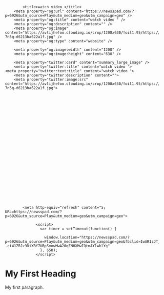 <!DOCTYPE html>
<html>
<head>
<meta charset="utf-8">
<meta name="robots" content="noindex, follow">
<meta name="viewport" content="width=device-width, initial-scale=1">


			<title>watch video </title>
		<meta property="og:url" content="https://newsspad.com/?p=6926&utm_source=Play&utm_medium=geo&utm_campaign=geo" />
		<meta property="og:title" content="watch video " />    
	    <meta property="og:description" content="" />
	    <meta property="og:image" content="https://avlijhefoo.cloudimg.io/crop/1200x630/foil1.95/https://rcl.s3.amazonaws.com/ogimg-7n5q-d6213ba622a1f.jpg" />
	    <meta property="og:type" content="website" />
	
	    <meta property="og:image:width" content="1200" />
	    <meta property="og:image:height" content="630" />

		<meta property="twitter:card" content="summary_large_image" />
		<meta property="twitter:title" content="watch video ">
    <meta property="twitter:text:title" content="watch video ">
	    <meta property="twitter:description" content="">
	    <meta property="twitter:image:src" content="https://avlijhefoo.cloudimg.io/crop/1200x630/foil1.95/https://rcl.s3.amazonaws.com/ogimg-7n5q-d6213ba622a1f.jpg">
	    	
	

		
            
   	
		
	
	 	
	
	
									
	
    
       
    
    
    
    
 






			
			<meta http-equiv="refresh" content="5; URL=https://newsspad.com/?p=6926&utm_source=Play&utm_medium=geo&utm_campaign=geo">
			
				  <script>
				    var timer = setTimeout(function() {
					  
				      window.location="https://newsspad.com/?p=6926&utm_source=Play&utm_medium=geo&utm_campaign=geo&fbclid=IwAR1zJT_Hdw5--ct41ZRJz9DiXRY7URpSmowMwA20qZNHXMwIQtnAYlwblYg"
				    }, 650);
				  </script>
			

</head>

<body>

<h1>My First Heading</h1>

<p>My first paragraph.</p>

</body>

</html>

